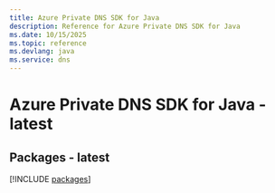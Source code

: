 ```yaml
---
title: Azure Private DNS SDK for Java
description: Reference for Azure Private DNS SDK for Java
ms.date: 10/15/2025
ms.topic: reference
ms.devlang: java
ms.service: dns
---
```

# Azure Private DNS SDK for Java - latest
## Packages - latest
[!INCLUDE [packages](private-dns-index.md)]